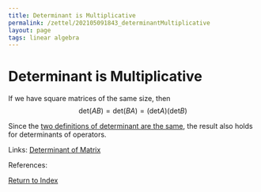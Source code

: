 ```yaml
---
title: Determinant is Multiplicative
permalink: /zettel/202105091843_determinantMultiplicative
layout: page
tags: linear algebra
---
```

# Determinant is Multiplicative

If we have square matrices of the same size, then 
$$
\textrm{det} (AB) = \textrm{det}(BA) = ( \textrm{det} A ) ( \textrm{det} B )
$$

Since the [two definitions of determinant are the same](202105091856_determinantOperatorEqualsDeterminantMatrix), 
the result also holds for determinants of operators.

Links: [Determinant of Matrix](202105091818_determinantMatrix)

References: 

[Return to Index](index)